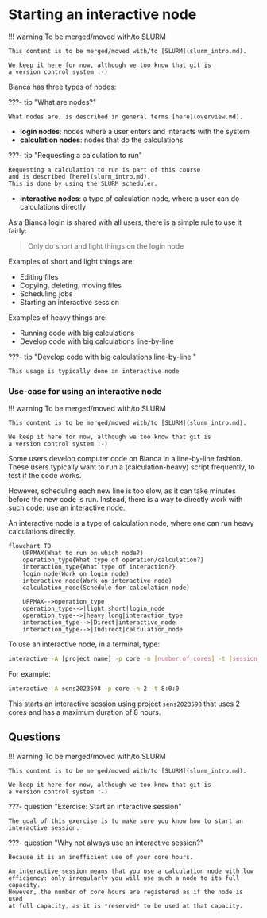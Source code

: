 # Starting an interactive node

!!! warning To be merged/moved with/to SLURM

    This content is to be merged/moved with/to [SLURM](slurm_intro.md).

    We keep it here for now, although we too know that git is
    a version control system :-)

Bianca has three types of nodes:

???- tip "What are nodes?"

    What nodes are, is described in general terms [here](overview.md).

- **login nodes**: nodes where a user enters and interacts with the system
- **calculation nodes**: nodes that do the calculations

???- tip "Requesting a calculation to run"

    Requesting a calculation to run is part of this course 
    and is described [here](slurm_intro.md).
    This is done by using the SLURM scheduler.

- **interactive nodes**: a type of calculation node, 
  where a user can do calculations directly

As a Bianca login is shared with all users, 
there is a simple rule to use it fairly:

> Only do short and light things on the login node

Examples of short and light things are:

- Editing files
- Copying, deleting, moving files
- Scheduling jobs
- Starting an interactive session

Examples of heavy things are:

- Running code with big calculations
- Develop code with big calculations line-by-line 

???- tip "Develop code with big calculations line-by-line "

    This usage is typically done an interactive node

### Use-case for using an interactive node

!!! warning To be merged/moved with/to SLURM

    This content is to be merged/moved with/to [SLURM](slurm_intro.md).

    We keep it here for now, although we too know that git is
    a version control system :-)

Some users develop computer code on Bianca
in a line-by-line fashion. 
These users typically want to run a (calculation-heavy) 
script frequently, to test
if the code works.

However, scheduling each new line is too slow, as it
can take minutes before the new code is run.
Instead, there is a way to directly work 
with such code: use an interactive node.

An interactive node is a type of calculation node,
where one can run heavy calculations directly.


```mermaid
flowchart TD
    UPPMAX(What to run on which node?)
    operation_type{What type of operation/calculation?}
    interaction_type{What type of interaction?}
    login_node(Work on login node)
    interactive_node(Work on interactive node)
    calculation_node(Schedule for calculation node)

    UPPMAX-->operation_type
    operation_type-->|light,short|login_node
    operation_type-->|heavy,long|interaction_type
    interaction_type-->|Direct|interactive_node
    interaction_type-->|Indirect|calculation_node
```

To use an interactive node, in a terminal, type:

```bash
interactive -A [project name] -p core -n [number_of_cores] -t [session_duration]
```

For example:

```bash
interactive -A sens2023598 -p core -n 2 -t 8:0:0
```

This starts an interactive session using project `sens2023598` 
that uses 2 cores and has a maximum duration of 8 hours.

## Questions

!!! warning To be merged/moved with/to SLURM

    This content is to be merged/moved with/to [SLURM](slurm_intro.md).

    We keep it here for now, although we too know that git is
    a version control system :-)

???- question "Exercise: Start an interactive session"

    The goal of this exercise is to make sure you know how to start an 
    interactive session. 

???- question "Why not always use an interactive session?"

    Because it is an inefficient use of your core hours.

    An interactive session means that you use a calculation node with low
    efficiency: only irregularly you will use such a node to its full
    capacity. 
    However, the number of core hours are registered as if the node is used
    at full capacity, as it is *reserved* to be used at that capacity.
